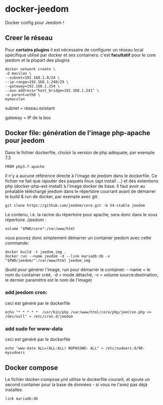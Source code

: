 # docker-jeedom
Docker config pour Jeedom !

## Creer le réseau

Pour **certains plugins** il est nécessaire de configurer un réseau local 
spécifique utilisé par docker et ses containers: c'est **facultatif** pour le core jeedom
et la plupart des plugins
```
docker network create \
-d macvlan \
--subnet=192.168.1.0/24 \
--ip-range=192.168.1.240/29 \
--gateway=192.168.1.254 \
--aux-address="host_bridge=192.168.1.241" \
-o parent=eth0 \
mymacvlan
```
subnet = réseau existant

gateway = IP de la box

## Docker file: génération de l'image php-apache pour jeedom

Dans le fichier dockerfile, choisir la version de php adéquate, par exemple 7.3
```
FROM php3.7-apache
```

Il n'y a aucune référence directe à l'image de jeedom dans le dockerfile. Ce fichier ne fait
que rajouter des paquets linux (apt install ...) et des extentions php (docker-php-ext-install)
à l'image docker de base. Il faut avoir au préalable téléchargé jeedom dans le répertoire 
courrant avant de démarrer le build & run de docker, par exemple avec git:

```
git clone https://github.com/jeedom/core.git -b V4-stable jeedom
```

Le contenu, i.e. la racine du répertoire pour apache, sera donc dans le sous répertoire ./jeedom :
```
volume "$PWD/core":/var/www/html
```

vous pouvez donc simplement démarrer un container jeedom avec cette commande:
```
docker build -t jeedom_img .
docker run --name jeedom -d --link mariadb:db -v "$PWD/jeedom/":/var/www/html jeedom_img
```

(build pour générer l'image, run pour démarrer le container:
 --name = le nom du container créé, -d = mode détaché, -v = volume source:destination, 
le dernier paramètre est le nom de l'image)

### add jeedom cron:
ceci est généré par le dockerfile
```
echo "* * * * *  /usr/bin/php /var/www/html/core/php/jeeCron.php >> /dev/null" > /etc/cron.d/jeedom
```

### add sudo for www-data
ceci est généré par le dockerfile
```
echo "www-data ALL=(ALL:ALL) NOPASSWD: ALL" > /etc/sudoers.d/90-mysudoers
```

## Docker compose

Le fichier docker-compose.yml utilise le dockerfile courant, et ajoute un second container pour 
la base de données - si vous ne l'avez pas déjà installée.
```
link mariadb:db
```
